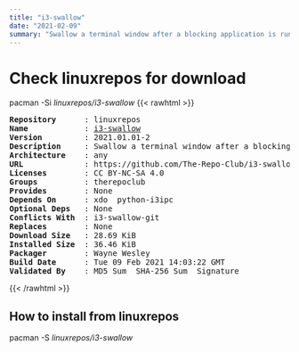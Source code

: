 ```yaml
---
title: "i3-swallow"
date: "2021-02-09"
summary: "Swallow a terminal window after a blocking application is run in i3"
---
```


# Check linuxrepos for download

pacman -Si *linuxrepos/i3-swallow*
{{< rawhtml >}}
<pre class="highlight">
<b>Repository</b>      : linuxrepos
<b>Name</b>            : <a href="../../static/x86_64/i3-swallow-2021.01.01-2-any.pkg.tar.zst">i3-swallow</a>
<b>Version</b>         : 2021.01.01-2
<b>Description</b>     : Swallow a terminal window after a blocking application is run in i3
<b>Architecture</b>    : any
<b>URL</b>             : https://github.com/The-Repo-Club/i3-swallow
<b>Licenses</b>        : CC BY-NC-SA 4.0
<b>Groups</b>          : therepoclub
<b>Provides</b>        : None
<b>Depends On</b>      : xdo  python-i3ipc
<b>Optional Deps</b>   : None
<b>Conflicts With</b>  : i3-swallow-git
<b>Replaces</b>        : None
<b>Download Size</b>   : 28.69 KiB
<b>Installed Size</b>  : 36.46 KiB
<b>Packager</b>        : Wayne Wesley <wayne6324@gmail.com>
<b>Build Date</b>      : Tue 09 Feb 2021 14:03:22 GMT
<b>Validated By</b>    : MD5 Sum  SHA-256 Sum  Signature
</pre>
{{< /rawhtml >}}
## How to install from linuxrepos

pacman -S *linuxrepos/i3-swallow*
